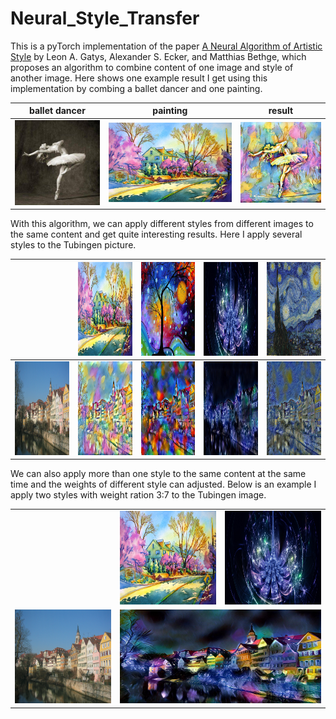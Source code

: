# Neural_Style_Transfer
This is a pyTorch implementation of the paper [A Neural Algorithm of Artistic Style](https://arxiv.org/pdf/1508.06576.pdf) by Leon A. Gatys, Alexander S. Ecker, and Matthias Bethge, which proposes an algorithm to combine content of one image and style of another image. Here shows one example result I get using this implementation by combing a ballet dancer and one painting.

ballet dancer|painting|result
-------------|----------------|------
![](./content/dancing.jpg)|![](./style/1.jpg)|![](./output/dancing1.jpg)

With this algorithm, we can apply different styles from different images to the same content and get quite interesting results. Here I apply several styles to the Tubingen picture.

||<img src="./style/1.jpg" width="200" height="150">|<img src="./style/2.jpg" width="200" height="150">|<img src="./style/3.jpg" width="200" height="150">|<img src="./style/4.jpg" width="200" height="150">|
|---|---|---|---|---|
|<img src="./content/tubingen.jpg" width="200" height="150">|<img src="./output/tubingen_1.jpg" width="200" height="150">|<img src="./output/tubingen_2.jpg" width="200" height="150">|<img src="./output/tubingen_3.jpg" width="200" height="150">|<img src="./output/tubingen_4.jpg" width="200" height="150">|

We can also apply more than one style to the same content at the same time and the weights of different style can adjusted. Below is an example I apply two styles with weight ration 3:7 to the Tubingen image.

<table>
  <tr>
    <td></td>
    <td><img src="./style/1.jpg" width="200" height="150"></td>
    <td><img src="./style/3.jpg" width="200" height="150"></td>
  </tr>
  <tr>
    <td><img src="./content/tubingen.jpg" width="200" height="150"></td>
    <td colspan="2"><img src="./output/tubingen37.jpg" width="400" height="150"></td>
  </tr>
</table>

